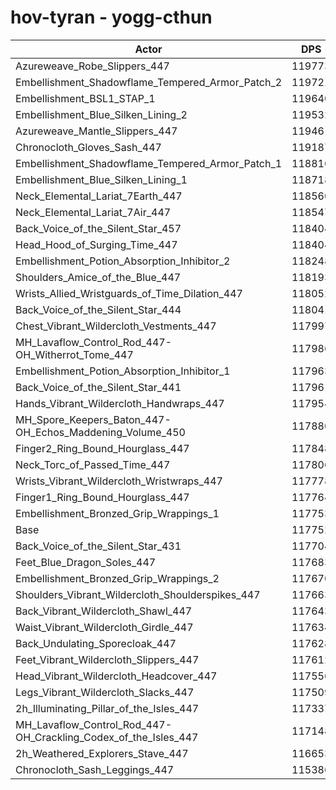 # hov-tyran - yogg-cthun
| Actor | DPS | Increase |
|---|:---:|:---:|
|Azureweave_Robe_Slippers_447|119773|1.72%|
|Embellishment_Shadowflame_Tempered_Armor_Patch_2|119721|1.67%|
|Embellishment_BSL1_STAP_1|119640|1.60%|
|Embellishment_Blue_Silken_Lining_2|119532|1.51%|
|Azureweave_Mantle_Slippers_447|119461|1.45%|
|Chronocloth_Gloves_Sash_447|119187|1.22%|
|Embellishment_Shadowflame_Tempered_Armor_Patch_1|118816|0.90%|
|Embellishment_Blue_Silken_Lining_1|118718|0.82%|
|Neck_Elemental_Lariat_7Earth_447|118560|0.69%|
|Neck_Elemental_Lariat_7Air_447|118547|0.68%|
|Back_Voice_of_the_Silent_Star_457|118404|0.55%|
|Head_Hood_of_Surging_Time_447|118404|0.55%|
|Embellishment_Potion_Absorption_Inhibitor_2|118248|0.42%|
|Shoulders_Amice_of_the_Blue_447|118193|0.37%|
|Wrists_Allied_Wristguards_of_Time_Dilation_447|118052|0.25%|
|Back_Voice_of_the_Silent_Star_444|118041|0.25%|
|Chest_Vibrant_Wildercloth_Vestments_447|117997|0.21%|
|MH_Lavaflow_Control_Rod_447-OH_Witherrot_Tome_447|117986|0.20%|
|Embellishment_Potion_Absorption_Inhibitor_1|117963|0.18%|
|Back_Voice_of_the_Silent_Star_441|117961|0.18%|
|Hands_Vibrant_Wildercloth_Handwraps_447|117954|0.17%|
|MH_Spore_Keepers_Baton_447-OH_Echos_Maddening_Volume_450|117880|0.11%|
|Finger2_Ring_Bound_Hourglass_447|117848|0.08%|
|Neck_Torc_of_Passed_Time_447|117806|0.05%|
|Wrists_Vibrant_Wildercloth_Wristwraps_447|117778|0.02%|
|Finger1_Ring_Bound_Hourglass_447|117764|0.01%|
|Embellishment_Bronzed_Grip_Wrappings_1|117753|0.00%|
|Base|117752|0.00%|
|Back_Voice_of_the_Silent_Star_431|117704|-0.04%|
|Feet_Blue_Dragon_Soles_447|117683|-0.06%|
|Embellishment_Bronzed_Grip_Wrappings_2|117670|-0.07%|
|Shoulders_Vibrant_Wildercloth_Shoulderspikes_447|117663|-0.08%|
|Back_Vibrant_Wildercloth_Shawl_447|117643|-0.09%|
|Waist_Vibrant_Wildercloth_Girdle_447|117634|-0.10%|
|Back_Undulating_Sporecloak_447|117628|-0.11%|
|Feet_Vibrant_Wildercloth_Slippers_447|117612|-0.12%|
|Head_Vibrant_Wildercloth_Headcover_447|117556|-0.17%|
|Legs_Vibrant_Wildercloth_Slacks_447|117509|-0.21%|
|2h_Illuminating_Pillar_of_the_Isles_447|117337|-0.35%|
|MH_Lavaflow_Control_Rod_447-OH_Crackling_Codex_of_the_Isles_447|117148|-0.51%|
|2h_Weathered_Explorers_Stave_447|116653|-0.93%|
|Chronocloth_Sash_Leggings_447|115386|-2.01%|
